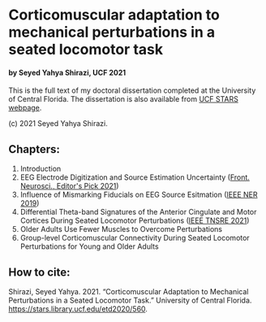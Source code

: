 # Corticomuscular adaptation to mechanical perturbations in a seated locomotor task
#### by Seyed Yahya Shirazi, UCF 2021
This is the full text of my doctoral dissertation completed at the University of Central Florida. The dissertation is also available from [UCF STARS webpage](https://stars.library.ucf.edu/etd2020/560/).

(c) 2021 Seyed Yahya Shirazi.

## Chapters:
1. Introduction
2. EEG Electrode Digitization and Source Estimation Uncertainty ([Front. Neurosci., Editor's Pick 2021](https://www.frontiersin.org/articles/10.3389/fnins.2019.01159/full))
3. Influence of Mismarking Fiducials on EEG Source Esitmation ([IEEE NER 2019](https://ieeexplore.ieee.org/abstract/document/8717065))
4. Differential Theta-band Signatures of the Anterior Cingulate and Motor Cortices During Seated Locomotor Perturbations ([IEEE TNSRE 2021](https://ieeexplore.ieee.org/abstract/document/9347561))
5. Older Adults Use Fewer Muscles to Overcome Perturbations
6. Group-level Corticomuscular Connectivity During Seated Locomotor Perturbations for Young and Older Adults

## How to cite:
Shirazi, Seyed Yahya. 2021. “Corticomuscular Adaptation to Mechanical Perturbations in a Seated Locomotor Task.” University of Central Florida. https://stars.library.ucf.edu/etd2020/560.

